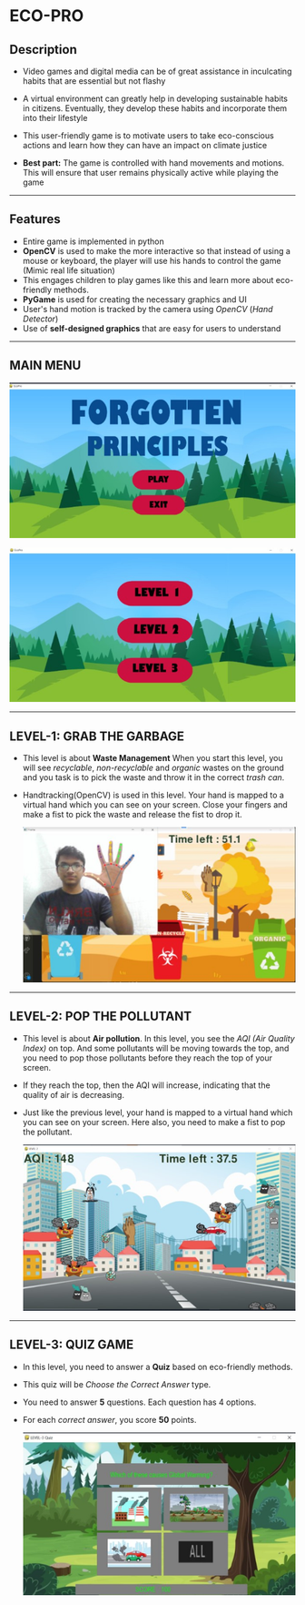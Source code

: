 # ECO-PRO
## Description
* Video games and digital media can be of great assistance in inculcating habits that are essential but not flashy

* A virtual environment can greatly help in developing sustainable habits in citizens. Eventually, they develop these habits and incorporate them into their lifestyle

* This user-friendly game is to motivate users to take eco-conscious actions and learn how they can have an impact on climate justice 

* __Best part:__ The game is controlled with hand movements and motions. This will ensure that user remains physically active while playing the game

---

## Features
* Entire game is implemented in python
* __OpenCV__ is used to make the more interactive so that instead of using a mouse or keyboard, the player will use his hands to control the game (Mimic real life situation)
* This engages children to play games like this and learn more about eco-friendly methods.
* __PyGame__ is used for creating the necessary graphics and UI
* User's hand motion is tracked by the camera using _OpenCV_ (_Hand Detector_)
* Use of __self-designed graphics__ that are easy for users to understand

---

## MAIN MENU

![images in markdown](MainMenu-1.jpg)



![images in markdown](MainMenu-2.jpg)

---

## LEVEL-1: GRAB THE GARBAGE
* This level is about __Waste Management__ When you start this level, you will see _recyclable_, _non-recyclable_ and _organic_ wastes on the ground and you task is to pick the waste and throw it in the correct _trash can_. 
* Handtracking(OpenCV) is used in this level. Your hand is mapped to a virtual hand which you can see on your screen. Close your fingers and make a fist to pick the waste and release the fist to drop it.

  ![images in markdown](Grab-The-Garbage-1/Assets/Gameplay-1.jpg)

---

## LEVEL-2: POP THE POLLUTANT
* This level is about __Air pollution__. In this level, you see the _AQI (Air Quality Index)_ on top. And some pollutants will be moving towards the top, 
and you need to pop those pollutants before they reach the top of your screen.
* If they reach the top, then the AQI will increase, indicating that the quality of air is decreasing. 
* Just like  the previous level, your hand is mapped to a virtual hand which you can see on your screen. Here also, you need to make a fist to pop the pollutant. 

    ![images in markdown](Pop-The-Pollutant-2/Assets/Gameplay-2.jpg)

---

## LEVEL-3: QUIZ GAME
* In this level, you need to answer a __Quiz__ based on eco-friendly methods.
* This quiz will be _Choose the Correct Answer_ type.
* You need to answer __5__ questions. Each question has 4 options.
* For each _correct answer_, you score __50__ points.

    ![images in markdown](Quiz-3/Assets/Gameplay-3.jpg)



